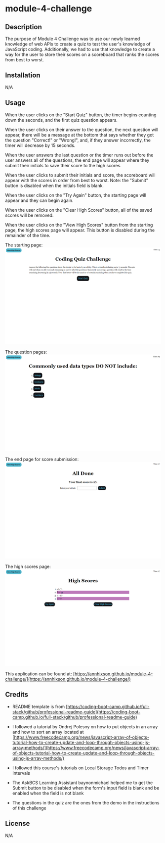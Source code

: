 # module-4-challenge

## Description
The purpose of Module 4 Challenge was to use our newly learned knowledge of web APIs to create a quiz to test the user's knowledge of JavaScript coding. Additionally, we had to use that knowledge to create a way for the user to store their scores on a scoreboard that ranks the scores from best to worst.

## Installation
N/A

## Usage
When the user clicks on the "Start Quiz" button, the timer begins counting down the seconds, and the first quiz question appears. 

When the user clicks on their answer to the question, the next question will appear, there will be a message at the bottom that says whether they got the question "Correct!" or "Wrong!", and, if they answer incorrectly, the timer will decrease by 15 seconds.

When the user answers the last question or the timer runs out before the user answers all of the questions, the end page will appear where they submit their initials to save their score to the high scores.

When the user clicks to submit their initials and score, the scoreboard will appear with the scores in order from best to worst. Note: the "Submit" button is disabled when the initials field is blank.

When the user clicks on the "Try Again" button, the starting page will appear and they can begin again.

When the user clicks on the "Clear High Scores" button, all of the saved scores will be removed.

When the user clicks on the "View High Scores" button from the starting page, the high scores page will appear. This button is disabled during the remainder of the time.

The starting page:
![quiz start page](./assets/module-4-challenge%20screenshot%203.png)

The question pages:
![quiz questions](./assets/module-4-challenge%20screenshot%204.png)

The end page for score submission:
![quiz end page](./assets/module-4-challenge%20screenshot%201.png)

The high scores page:
![quiz high scores page](./assets/module-4-challenge%20screenshot%202.png)

This application can be found at: [https://annhixson.github.io/module-4-challenge/](https://annhixson.github.io/module-4-challenge/)

## Credits
- README template is from [https://coding-boot-camp.github.io/full-stack/github/professional-readme-guide](https://coding-boot-camp.github.io/full-stack/github/professional-readme-guide)

- I followed a tutorial by Ondrej Polesny on how to put objects in an array and how to sort an array located at [https://www.freecodecamp.org/news/javascript-array-of-objects-tutorial-how-to-create-update-and-loop-through-objects-using-js-array-methods/](https://www.freecodecamp.org/news/javascript-array-of-objects-tutorial-how-to-create-update-and-loop-through-objects-using-js-array-methods/)

- I followed this course's tutorials on Local Storage Todos and Timer Intervals

- The AskBCS Learning Assistant baynonmichael helped me to get the Submit button to be disabled when the form's input field is blank and be enabled when the field is not blank

- The questions in the quiz are the ones from the demo in the instructions of this challenge

## License
N/A